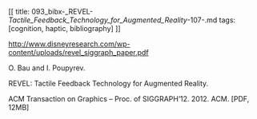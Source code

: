 [[
title: 093_bibx-_REVEL-_Tactile_Feedback_Technology_for_Augmented_Reality_-107-.md
tags: [cognition, haptic, bibliography]
]]

<http://www.disneyresearch.com/wp-content/uploads/revel_siggraph_paper.pdf>

  

O. Bau and I. Poupyrev.

REVEL: Tactile Feedback Technology for Augmented Reality.

ACM Transaction on Graphics – Proc. of SIGGRAPH’12. 2012. ACM. \[PDF, 12MB\]
